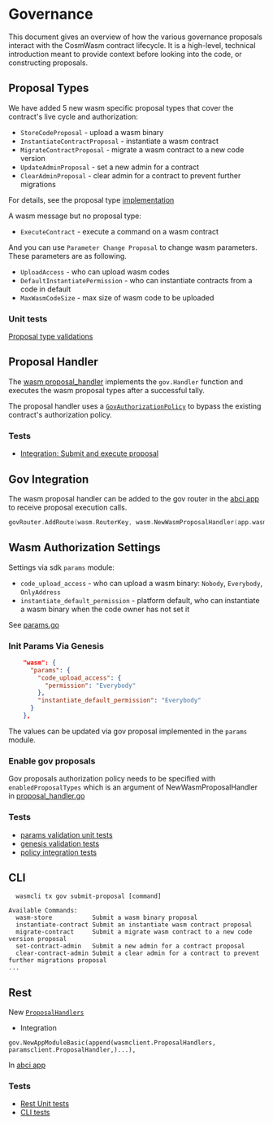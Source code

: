 # Governance

This document gives an overview of how the various governance
proposals interact with the CosmWasm contract lifecycle. It is
a high-level, technical introduction meant to provide context before
looking into the code, or constructing proposals.

## Proposal Types
We have added 5 new wasm specific proposal types that cover the contract's live cycle and authorization:

* `StoreCodeProposal` - upload a wasm binary
* `InstantiateContractProposal` - instantiate a wasm contract
* `MigrateContractProposal` - migrate a wasm contract to a new code version
* `UpdateAdminProposal` - set a new admin for a contract
* `ClearAdminProposal` - clear admin for a contract to prevent further migrations

For details, see the proposal type [implementation](internal/types/proposal.go)

A wasm message but no proposal type:
* `ExecuteContract` - execute a command on a wasm contract

And you can use `Parameter Change Proposal` to change wasm parameters.
These parameters are as following.

* `UploadAccess` - who can upload wasm codes
* `DefaultInstantiatePermission` - who can instantiate contracts from a code in default
* `MaxWasmCodeSize` - max size of wasm code to be uploaded

### Unit tests
[Proposal type validations](internal/types/proposal_test.go)

## Proposal Handler
The [wasm proposal_handler](internal/keeper/proposal_handler.go) implements the `gov.Handler` function
and executes the wasm proposal types after a successful tally.

The proposal handler uses a [`GovAuthorizationPolicy`](internal/keeper/authz_policy.go#L29) to bypass the existing contract's authorization policy.

### Tests
* [Integration: Submit and execute proposal](internal/keeper/proposal_integration_test.go)

## Gov Integration
The wasm proposal handler can be added to the gov router in the [abci app](linkwasmd/app/app.go#L240)
to receive proposal execution calls.
```go
govRouter.AddRoute(wasm.RouterKey, wasm.NewWasmProposalHandler(app.wasmKeeper, wasm.EnableAllProposals))
```

## Wasm Authorization Settings

Settings via sdk `params` module:
- `code_upload_access` - who can upload a wasm binary: `Nobody`, `Everybody`, `OnlyAddress`
- `instantiate_default_permission` - platform default, who can instantiate a wasm binary when the code owner has not set it

See [params.go](internal/types/params.go)

### Init Params Via Genesis

```json
    "wasm": {
      "params": {
        "code_upload_access": {
          "permission": "Everybody"
        },
        "instantiate_default_permission": "Everybody"
      }
    },
```

The values can be updated via gov proposal implemented in the `params` module.

### Enable gov proposals
Gov proposals authorization policy needs to be specified with `enabledProposalTypes` which is an argument of NewWasmProposalHandler in [proposal_handler.go](internal/keeper/proposal_handler.go)

### Tests
* [params validation unit tests](internal/types/params_test.go)
* [genesis validation tests](internal/types/genesis_test.go)
* [policy integration tests](internal/keeper/keeper_test.go)

## CLI

```shell script
  wasmcli tx gov submit-proposal [command]

Available Commands:
  wasm-store           Submit a wasm binary proposal
  instantiate-contract Submit an instantiate wasm contract proposal
  migrate-contract     Submit a migrate wasm contract to a new code version proposal
  set-contract-admin   Submit a new admin for a contract proposal
  clear-contract-admin Submit a clear admin for a contract to prevent further migrations proposal
...
```
## Rest
New [`ProposalHandlers`](client/proposal_handler.go)

* Integration
```shell script
gov.NewAppModuleBasic(append(wasmclient.ProposalHandlers, paramsclient.ProposalHandler,)...),
```
In [abci app](linkwasmd/app/app.go)

### Tests
* [Rest Unit tests](client/proposal_handler_test.go)
* [CLI tests](linkwasmd/cli_test/cli_test.go)
